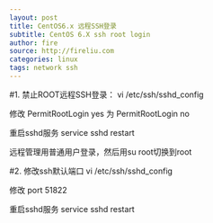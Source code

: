 ```yaml
---
layout: post
title: CentOS6.x 远程SSH登录
subtitle: CentOS 6.X ssh root login
author: fire
source: http://fireliu.com
categories: linux 
tags: network ssh
---
```


#1. 禁止ROOT远程SSH登录：
vi /etc/ssh/sshd_config

修改
PermitRootLogin yes
为
PermitRootLogin no

重启sshd服务
service sshd restart

远程管理用普通用户登录，然后用su root切换到root

#2. 修改ssh默认端口
vi /etc/ssh/sshd_config

修改
port 51822

重启sshd服务
service sshd restart